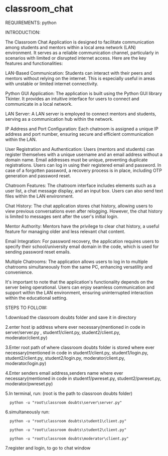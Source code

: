 # classroom_chat

REQUIREMENTS:
      python

INTRODUCTION:

The Classroom Chat Application is designed to facilitate communication among students and mentors within a local area network (LAN) environment. It serves as a reliable communication channel, particularly in scenarios with limited or disrupted internet access. Here are the key features and functionalities:

LAN-Based Communication: Students can interact with their peers and mentors without relying on the internet. This is especially useful in areas with unstable or limited internet connectivity.

Python GUI Application: The application is built using the Python GUI library Tkinter. It provides an intuitive interface for users to connect and communicate in a local network.

LAN Server: A LAN server is employed to connect mentors and students, serving as a communication hub within the network.

IP Address and Port Configuration: Each chatroom is assigned a unique IP address and port number, ensuring secure and efficient communication within the LAN.

User Registration and Authentication: Users (mentors and students) can register themselves with a unique username and an email address without a domain name. Email addresses must be unique, preventing duplicate registrations. Users can log in using their registered email and password. In case of a forgotten password, a recovery process is in place, including OTP generation and password reset.

Chatroom Features: The chatroom interface includes elements such as a user list, a chat message display, and an input box. Users can also send text files within the LAN environment.

Chat History: The chat application stores chat history, allowing users to view previous conversations even after relogging. However, the chat history is limited to messages sent after the user's initial login.

Mentor Authority: Mentors have the privilege to clear chat history, a useful feature for managing older and less relevant chat content.

Email Integration: For password recovery, the application requires users to specify their school/university email domain in the code, which is used for sending password reset emails.

Multiple Chatrooms: The application allows users to log in to multiple chatrooms simultaneously from the same PC, enhancing versatility and convenience.

It's important to note that the application's functionality depends on the server being operational. Users can enjoy seamless communication and support within the LAN environment, ensuring uninterrupted interaction within the educational setting.

STEPS TO FOLLOW:

1.download the classroom doubts folder and save it in directory

2.enter host ip address where ever necessary(mentioned in code in server/server.py , student1/client.py, student2/client.py, moderator/client.py)

3.Enter root path of where classroom doubts folder is stored where ever necessary(mentioned in code in student1/client.py, student1/login.py, student2/client.py, student2/login.py, moderator/client.py, moderator/login.py)

4.Enter senders email address,senders name where ever necessary(mentioned in code in  student1/pwreset.py, student2/pwreset.py, moderator/pwreset.py)

5.In terminal, run: (root is the path to classroon doubts folder)

      python -u "root\classroom doubts\server\server.py"
      
6.simultaneously run:

      python -u "root\classroom doubts\student1\client.py"
      
      python -u "root\classroom doubts\student2\client.py"
      
      python -u "root\classroom doubts\moderator\client.py"
      
7.register and login, to go to chat window
